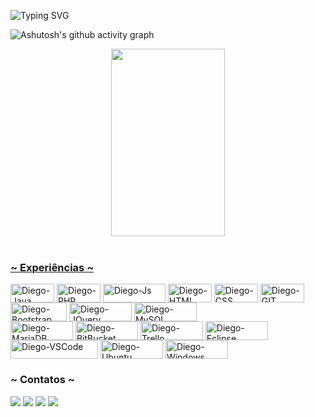 <!--Title @diegomartinsoliveira-->
![Typing SVG](https://readme-typing-svg.herokuapp.com/?color=00b3ff&size=35&center=true&vCenter=true&width=1000&lines=Prazer👋;sou+Diego+Martins🚀;Desenvolvedor+Trainee;e+Estudante+de+ADS;Bem+vindo+ao+meu+perfil!) 

<!--Graph-->
![Ashutosh's github activity graph](https://github-readme-activity-graph.cyclic.app/graph?username=diegomartinsoliveira&bg_color=0d1117&color=ffffff&line=00b3ff&point=f9fafa&area=true&hide_border=true)

<div align="center">

  <a href="https://github.com/diegomartinsoliveira">
  <img width=60%" height="300px" src="https://github-readme-stats.vercel.app/api/top-langs/?username=diegomartinsoliveira&layout=compact&hide_border=true&title_name=teste&title_color=ffffff&text_color=ffffff&bg_color=0d1117" />

</div>
<div style="display: inline_block"><br>

<h3> ~ Experiências ~ </h3>

  <a href="https://github.com/diegomartinsoliveira/" target="_blank"><img align="center" alt="Diego-Java" height="30" width="70" src="https://img.shields.io/badge/Java-ED8B00?style=for-the-badge&logo=java&logoColor=white"></a>
  <a href="https://github.com/diegomartinsoliveira/" target="_blank"><img align="center" alt="Diego-PHP" height="30" width="70" src="https://img.shields.io/badge/PHP-777BB4?style=for-the-badge&logo=php&logoColor=white"></a>
  <a href="https://github.com/diegomartinsoliveira/" target="_blank"><img align="center" alt="Diego-Js" height="30" width="100" href="#" src="https://img.shields.io/badge/JavaScript-323330?style=for-the-badge&logo=javascript&logoColor=F7DF1E"></a>
  <a href="https://github.com/diegomartinsoliveira/" target="_blank"><img align="center" alt="Diego-HTML" height="30" width="70" src="https://img.shields.io/badge/HTML5-E34F26?style=for-the-badge&logo=html5&logoColor=white"></a>
  <a href="https://github.com/diegomartinsoliveira/" target="_blank"><img align="center" alt="Diego-CSS" height="30" width="70" src="https://img.shields.io/badge/CSS3-1572B6?style=for-the-badge&logo=css3&logoColor=white"></a>
  <a href="https://github.com/diegomartinsoliveira/" target="_blank"><img align="center" alt="Diego-GIT" height="30" width="70" src="https://camo.githubusercontent.com/ec0d32e85caf4723d5182a75338c89f85a2c3679aed0c46c9ee9fd1c8dc2a316/68747470733a2f2f696d672e736869656c64732e696f2f62616467652f6769742d2532334630353033332e7376673f7374796c653d666f722d7468652d6261646765266c6f676f3d676974266c6f676f436f6c6f723d7768697465"></a>
  <a href="https://github.com/diegomartinsoliveira/" target="_blank"><img align="center" alt="Diego-Bootstrap" height="30" width="90" src="https://img.shields.io/badge/Bootstrap-563D7C?style=for-the-badge&logo=bootstrap&logoColor=white"></a>
  <a href="https://github.com/diegomartinsoliveira/" target="_blank"><img align="center" alt="Diego-JQuery" height="30" width="100" src="https://img.shields.io/badge/jQuery-0769AD?style=for-the-badge&logo=jquery&logoColor=white"></a>
  <a href="https://github.com/diegomartinsoliveira/" target="_blank"><img align="center" alt="Diego-MySQL" height="30" width="100" src="https://img.shields.io/badge/MySQL-005C84?style=for-the-badge&logo=mysql&logoColor=white"></a><br>
  <a href="https://github.com/diegomartinsoliveira/" target="_blank"><img align="center" alt="Diego-MariaDB" height="30" width="100" src="https://img.shields.io/badge/MariaDB-003545?style=for-the-badge&logo=mariadb&logoColor=white"></a>
  <a href="https://github.com/diegomartinsoliveira/" target="_blank"><img align="center" alt="Diego-BitBucket" height="30" width="100" src="https://img.shields.io/badge/Bitbucket-0747a6?style=for-the-badge&logo=bitbucket&logoColor=white"></a>
  <a href="https://github.com/diegomartinsoliveira/" target="_blank"><img align="center" alt="Diego-Trello" height="30" width="100" src="https://img.shields.io/badge/Trello-0052CC?style=for-the-badge&logo=trello&logoColor=white"></a>
  <a href="https://github.com/diegomartinsoliveira/" target="_blank"><img align="center" alt="Diego-Eclipse" height="30" width="100" src="https://img.shields.io/badge/Eclipse-2C2255?style=for-the-badge&logo=eclipse&logoColor=white"></a>
  <a href="https://github.com/diegomartinsoliveira/" target="_blank"><img align="center" alt="Diego-VSCode" height="30" width="140" src="https://img.shields.io/badge/Visual_Studio_Code-0078D4?style=for-the-badge&logo=visual%20studio%20code&logoColor=white"></a>
  <a href="https://github.com/diegomartinsoliveira/" target="_blank"><img align="center" alt="Diego-Ubuntu" height="30" width="100" src="https://img.shields.io/badge/Ubuntu-E95420?style=for-the-badge&logo=ubuntu&logoColor=white"></a>
  <a href="https://github.com/diegomartinsoliveira/" target="_blank"><img align="center" alt="Diego-Windows" height="30" width="100" src="https://img.shields.io/badge/Windows-0078D6?style=for-the-badge&logo=windows&logoColor=white"></a>

</div>
  
  <h3> ~ Contatos ~ </h3>
 
<div> 
  <a href="https://www.linkedin.com/in/diego3301/" target="_blank"><img src="https://img.shields.io/badge/-LinkedIn-%230077B5?style=for-the-badge&logo=linkedin&logoColor=white" target="_blank"></a> 
  <a href="https://instagram.com/diego.martins0" target="_blank"><img src="https://img.shields.io/badge/-Instagram-%23E4405F?style=for-the-badge&logo=instagram&logoColor=white" target="_blank"></a>
  <a href = "mailto:diegomartins0156@gmail.com"><img src="https://img.shields.io/badge/-Gmail-%23333?style=for-the-badge&logo=gmail&logoColor=white" target="_blank"></a>
  <a href="https://www.youtube.com/oheadsman" target="_blank"><img src="https://img.shields.io/badge/YouTube-FF0000?style=for-the-badge&logo=youtube&logoColor=white" target="_blank"></a>
    
</div>
